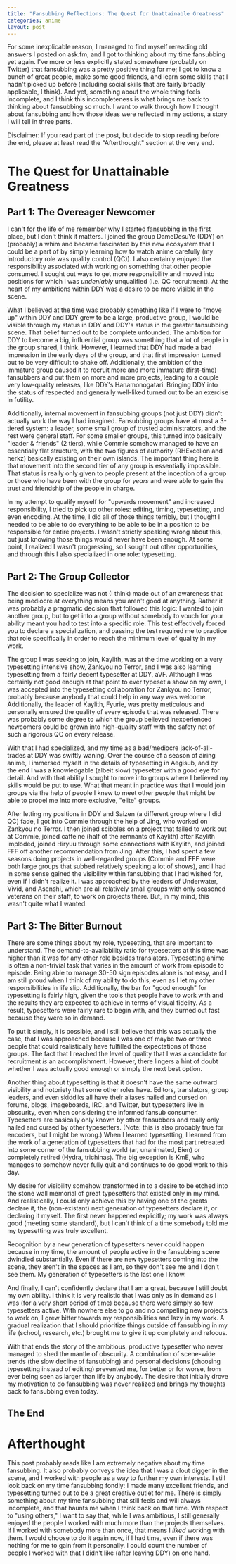 ```yaml
---
title: "Fansubbing Reflections: The Quest for Unattainable Greatness"
categories: anime
layout: post
---
```


For some inexplicable reason, I managed to find myself rereading old answers I posted on ask.fm, and I got to thinking about my time fansubbing yet again. I've more or less explicitly stated somewhere (probably on Twitter) that fansubbing was a pretty positive thing for me; I got to know a bunch of great people, make some good friends, and learn some skills that I hadn't picked up before (including social skills that are fairly broadly applicable, I think). And yet, something about the whole thing feels incomplete, and I think this incompleteness is what brings me back to thinking about fansubbing so much. I want to walk through how I thought about fansubbing and how those ideas were reflected in my actions, a story I will tell in three parts.

Disclaimer: If you read part of the post, but decide to stop reading before the end, please at least read the "Afterthought" section at the very end.

# The Quest for Unattainable Greatness

## Part 1: The Overeager Newcomer

I can't for the life of me remember why I started fansubbing in the first place, but I don't think it matters. I joined the group DameDesuYo (DDY) on (probably) a whim and became fascinated by this new ecosystem that I could be a part of by simply learning how to watch anime carefully (my introductory role was quality control (QC)). I also certainly enjoyed the responsibility associated with working on something that other people consumed. I sought out ways to get more responsibility and moved into positions for which I was *undeniably* unqualified (i.e. QC recruitment). At the heart of my ambitions within DDY was a desire to be more visible in the scene.

What I believed at the time was probably something like if I were to "move up" within DDY and DDY grew to be a large, productive group, I would be visible through my status in DDY and DDY's status in the greater fansubbing scene. That belief turned out to be complete unfounded. The ambition for DDY to become a big, influential group was something that a lot of people in the group shared, I think. However, I learned that DDY had made a bad impression in the early days of the group, and that first impression turned out to be very difficult to shake off. Additionally, the ambition of the immature group caused it to recruit more and more immature (first-time) fansubbers and put them on more and more projects, leading to a couple very low-quality releases, like DDY's Hanamonogatari. Bringing DDY into the status of respected and generally well-liked turned out to be an exercise in futility.

Additionally, internal movement in fansubbing groups (not just DDY) didn't actually work the way I had imagined. Fansubbing groups have at most a 3-tiered system: a leader, some small group of trusted administrators, and the rest were general staff. For some smaller groups, this turned into basically "leader & friends" (2 tiers), while Commie somehow managed to have an essentially flat structure, with the two figures of authority (RHExcelion and herkz) basically existing on their own islands. The important thing here is that movement into the second tier of any group is essentially impossible. That status is really only given to people present at the inception of a group or those who have been with the group for *years* and were able to gain the trust and friendship of the people in charge.

In my attempt to qualify myself for "upwards movement" and increased responsibility, I tried to pick up other roles: editing, timing, typesetting, and even encoding. At the time, I did all of those things terribly, but I thought I needed to be able to do everything to be able to be in a position to be responsible for entire projects. I wasn't strictly speaking wrong about this, but just knowing those things would never have been enough. At some point, I realized I wasn't progressing, so I sought out other opportunities, and through this I also specialized in one role: typesetting.

## Part 2: The Group Collector

The decision to specialize was not (I think) made out of an awareness that being mediocre at everything means you aren't good at anything. Rather it was probably a pragmatic decision that followed this logic: I wanted to join another group, but to get into a group without somebody to vouch for your ability meant you had to test into a specific role. This test effectively forced you to declare a specialization, and passing the test required me to practice that role specifically in order to reach the minimum level of quality in my work.

The group I was seeking to join, Kaylith, was at the time working on a very typesetting intensive show, Zankyou no Terror, and I was also learning typesetting from a fairly decent typesetter at DDY, aVF. Although I was certainly not good enough at that point to ever typeset a show on my own, I was accepted into the typesetting collaboration for Zankyou no Terror, probably because anybody that could help in any way was welcome. Additionally, the leader of Kaylith, Fyurie, was pretty meticulous and personally ensured the quality of every episode that was released. There was probably some degree to which the group believed inexperienced newcomers could be grown into high-quality staff with the safety net of such a rigorous QC on every release.

With that I had specialized, and my time as a bad/mediocre jack-of-all-trades at DDY was swiftly waning. Over the course of a season of airing anime, I immersed myself in the details of typesetting in Aegisub, and by the end I was a knowledgable (albeit slow) typesetter with a good eye for detail. And with that ability I sought to move into groups where I believed my skills would be put to use. What that meant in practice was that I would join groups via the help of people I knew to meet other people that might be able to propel me into more exclusive, "elite" groups.

After letting my positions in DDY and Saizen (a different group where I did QC) fade, I got into Commie through the help of Jing, who worked on Zankyou no Terror. I then joined scibbles on a project that failed to work out at Commie, joined caffeine (half of the remnants of Kaylith) after Kaylith imploded, joined Hiryuu through some connections with Kaylith, and joined FFF off another recommendation from Jing. After this, I had spent a few seasons doing projects in well-regarded groups (Commie and FFF were both large groups that subbed relatively speaking a lot of shows), and I had in some sense gained the visibility within fansubbing that I had wished for, even if I didn't realize it. I was approached by the leaders of Underwater, Vivid, and Asenshi, which are all relatively small groups with only seasoned veterans on their staff, to work on projects there. But, in my mind, this wasn't quite what I wanted.

## Part 3: The Bitter Burnout

There are some things about my role, typesetting, that are important to understand. The demand-to-availability ratio for typesetters at this time was higher than it was for any other role besides translators. Typesetting anime is often a non-trivial task that varies in the amount of work from episode to episode. Being able to manage 30-50 sign episodes alone is not easy, and I am still proud when I think of my ability to do this, even as I let my other responsibilities in life slip. Additionally, the bar for "good enough" for typesetting is fairly high, given the tools that people have to work with and the results they are expected to achieve in terms of visual fidelity. As a result, typesetters were fairly rare to begin with, and they burned out fast because they were so in demand.

To put it simply, it is possible, and I still believe that this was actually the case, that I was approached because I was one of maybe two or three people that could realistically have fulfilled the expectations of those groups. The fact that I reached the level of quality that I was a candidate for recruitment *is* an accomplishment. However, there lingers a hint of doubt whether I was actually good enough or simply the next best option.

Another thing about typesetting is that it doesn't have the same outward visibility and notoriety that some other roles have. Editors, translators, group leaders, and even skiddiks all have their aliases hailed and cursed on forums, blogs, imageboards, IRC, and Twitter, but typesetters live in obscurity, even when considering the informed fansub consumer. Typesetters are basically only known by other fansubbers and really only hailed and cursed by other typesetters. (Note: this is also probably true for encoders, but I might be wrong.) When I learned typesetting, I learned from the work of a generation of typesetters that had for the most part retreated into some corner of the fansubbing world (ar, unanimated, Eien) or completely retired (Hydra, trichinas). The big exception is KmE, who manages to somehow never fully quit and continues to do good work to this day.

My desire for visibility somehow transformed in to a desire to be etched into the stone wall memorial of great typesetters that existed only in my mind. And realistically, I could only achieve this by having one of the greats declare it, the (non-existant) next generation of typesetters declare it, or declaring it myself. The first never happened explicitly; my work was always good (meeting some standard), but I can't think of a time somebody told me my typesetting was truly excellent.

Recognition by a new generation of typesetters never could happen because in my time, the amount of people active in the fansubbing scene dwindled substantially. Even if there are new typesetters coming into the scene, they aren't in the spaces as I am, so they don't see me and I don't see them. My generation of typesetters is the last one I know.

And finally, I can't confidently declare that I am a great, because I still doubt my own ability. I think it is very realistic that I was only as in demand as I was (for a very short period of time) because there were simply so few typesetters active. With nowhere else to go and no compelling new projects to work on, I grew bitter towards my responsibilities and lazy in my work. A gradual realization that I should prioritize things outside of fansubbing in my life (school, research, etc.) brought me to give it up completely and refocus.

With that ends the story of the ambitious, productive typesetter who never managed to shed the mantle of obscurity. A combination of scene-wide trends (the slow decline of fansubbing) and personal decisions (choosing typesetting instead of editing) prevented me, for better or for worse, from ever being seen as larger than life by anybody. The desire that initially drove my motivation to do fansubbing was never realized and brings my thoughts back to fansubbing even today.

## The End

# Afterthought

This post probably reads like I am extremely negative about my time fansubbing. It also probably conveys the idea that I was a clout digger in the scene, and I worked with people as a way to further my own interests. I still look back on my time fansubbing fondly: I made many excellent friends, and typesetting turned out to be a great creative outlet for me. There is simply something about my time fansubbing that still feels and will always incomplete, and that haunts me when I think back on that time. With respect to "using others," I want to say that, while I was ambitious, I still generally enjoyed the people I worked with much more than the projects themselves. If I worked with somebody more than once, that means I *liked* working with them. I would choose to do it again now, if I had time, even if there was nothing for me to gain from it personally. I could count the number of people I worked with that I didn't like (after leaving DDY) on one hand.
